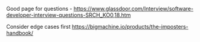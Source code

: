 Good page for questions - https://www.glassdoor.com/Interview/software-developer-interview-questions-SRCH_KO0,18.htm

Consider edge cases first
https://bigmachine.io/products/the-imposters-handbook/

